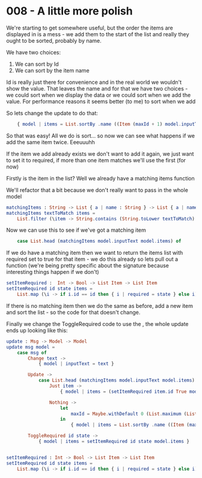 # 008 - A little more polish

We're starting to get somewhere useful, but the order the items are displayed in is a mess - we add them to the start of the list and really they ought to be sorted, probably by name.

We have two choices:

1. We can sort by Id
1. We can sort by the item name

Id is really just there for convenience and in the real world we wouldn't show the value. That leaves the name and for that we have two choices - we could sort when we display the data or we could sort when we add the value. For performance reasons it seems better (to me) to sort when we add

So lets change the update to do that:

```elm
    { model | items = List.sortBy .name ((Item (maxId + 1) model.inputText True) :: model.items), inputText = "" }
```

So that was easy! All we do is sort... so now we can see what happens if we add the same item twice. Eeeuuuhh

If the item we add already exists we don't want to add it again, we just want to set it to required, if more than one item matches we'll use the first (for now)

Firstly is the item in the list? Well we already have a matching items function

We'll refactor that a bit because we don't really want to pass in the whole model

```elm
matchingItems : String -> List { a | name : String } -> List { a | name : String }
matchingItems textToMatch items =
    List.filter (\item -> String.contains (String.toLower textToMatch) (String.toLower item.name)) items
```

Now we can use this to see if we've got a matching item

```elm
    case List.head (matchingItems model.inputText model.items) of
```

If we do have a matching item then we want to return the items list with required set to true for that item - we do this already so lets pull out a function (we're being pretty specific about the signature because interesting things happen if we don't)

```elm
setItemRequired :  Int -> Bool -> List Item -> List Item
setItemRequired id state items =
    List.map (\i -> if i.id == id then { i | required = state } else i) items
```

If there is no matching item then we do the same as before, add a new item and sort the list - so the code for that doesn't change.

Finally we change the ToggleRequired code to use the , the whole update ends up looking like this:

```elm
update : Msg -> Model -> Model
update msg model =
    case msg of
        Change text ->
            { model | inputText = text }

        Update ->
            case List.head (matchingItems model.inputText model.items) of
                Just item ->
                    { model | items = (setItemRequired item.id True model.items), inputText = "" }

                Nothing ->
                    let
                        maxId = Maybe.withDefault 0 (List.maximum (List.map (\i -> i.id) model.items))
                    in
                        { model | items = List.sortBy .name ((Item (maxId + 1) model.inputText True) :: model.items), inputText = "" }

        ToggleRequired id state ->
            { model | items = setItemRequired id state model.items }


setItemRequired : Int -> Bool -> List Item -> List Item
setItemRequired id state items =
    List.map (\i -> if i.id == id then { i | required = state } else i) items
```